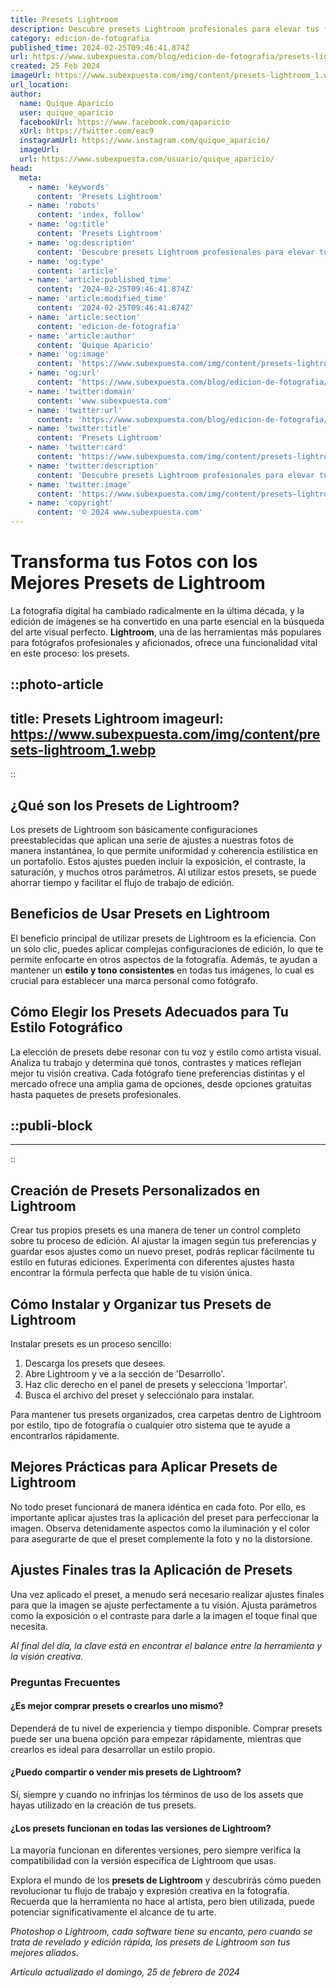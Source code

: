 ```yaml
---
title: Presets Lightroom
description: Descubre presets Lightroom profesionales para elevar tus fotos. Facilidad y calidad en edición ¡Transforma tus imágenes ya!
category: edicion-de-fotografia
published_time: 2024-02-25T09:46:41.874Z
url: https://www.subexpuesta.com/blog/edicion-de-fotografia/presets-lightroom
created: 25 Feb 2024
imageUrl: https://www.subexpuesta.com/img/content/presets-lightroom_1.webp
url_location:
author:
  name: Quique Aparicio
  user: quique_aparicio
  facebookUrl: https://www.facebook.com/qaparicio
  xUrl: https://twitter.com/eac9
  instagramUrl: https://www.instagram.com/quique_aparicio/
  imageUrl: 
  url: https://www.subexpuesta.com/usuario/quique_aparicio/
head:
  meta:
    - name: 'keywords'
      content: 'Presets Lightroom'
    - name: 'robots'
      content: 'index, follow'
    - name: 'og:title'
      content: 'Presets Lightroom'
    - name: 'og:description'
      content: 'Descubre presets Lightroom profesionales para elevar tus fotos. Facilidad y calidad en edición ¡Transforma tus imágenes ya!'
    - name: 'og:type'
      content: 'article'
    - name: 'article:published_time'
      content: '2024-02-25T09:46:41.874Z'
    - name: 'article:modified_time'
      content: '2024-02-25T09:46:41.874Z'
    - name: 'article:section'
      content: 'edicion-de-fotografia'
    - name: 'article:author'
      content: 'Quique Aparicio'
    - name: 'og:image'
      content: 'https://www.subexpuesta.com/img/content/presets-lightroom_1.webp'
    - name: 'og:url'
      content: 'https://www.subexpuesta.com/blog/edicion-de-fotografia/presets-lightroom'
    - name: 'twitter:domain'
      content: 'www.subexpuesta.com'
    - name: 'twitter:url'
      content: 'https://www.subexpuesta.com/blog/edicion-de-fotografia/presets-lightroom'
    - name: 'twitter:title'
      content: 'Presets Lightroom'
    - name: 'twitter:card'
      content: 'https://www.subexpuesta.com/img/content/presets-lightroom_1.webp'
    - name: 'twitter:description'
      content: 'Descubre presets Lightroom profesionales para elevar tus fotos. Facilidad y calidad en edición ¡Transforma tus imágenes ya!'
    - name: 'twitter:image'
      content: 'https://www.subexpuesta.com/img/content/presets-lightroom_1.webp'
    - name: 'copyright'
      content: '© 2024 www.subexpuesta.com'
---
```

# Transforma tus Fotos con los Mejores Presets de Lightroom

La fotografía digital ha cambiado radicalmente en la última década, y la edición de imágenes se ha convertido en una parte esencial en la búsqueda del arte visual perfecto. **Lightroom**, una de las herramientas más populares para fotógrafos profesionales y aficionados, ofrece una funcionalidad vital en este proceso: los presets.


::photo-article
---
title: Presets Lightroom
imageurl: https://www.subexpuesta.com/img/content/presets-lightroom_1.webp
---
::


## ¿Qué son los Presets de Lightroom?

Los presets de Lightroom son básicamente configuraciones preestablecidas que aplican una serie de ajustes a nuestras fotos de manera instantánea, lo que permite uniformidad y coherencia estilística en un portafolio. Estos ajustes pueden incluir la exposición, el contraste, la saturación, y muchos otros parámetros. Al utilizar estos presets, se puede ahorrar tiempo y facilitar el flujo de trabajo de edición.

## Beneficios de Usar Presets en Lightroom

El beneficio principal de utilizar presets de Lightroom es la eficiencia. Con un solo clic, puedes aplicar complejas configuraciones de edición, lo que te permite enfocarte en otros aspectos de la fotografía. Además, te ayudan a mantener un **estilo y tono consistentes** en todas tus imágenes, lo cual es crucial para establecer una marca personal como fotógrafo.

## Cómo Elegir los Presets Adecuados para Tu Estilo Fotográfico

La elección de presets debe resonar con tu voz y estilo como artista visual. Analiza tu trabajo y determina qué tonos, contrastes y matices reflejan mejor tu visión creativa. Cada fotógrafo tiene preferencias distintas y el mercado ofrece una amplia gama de opciones, desde opciones gratuitas hasta paquetes de presets profesionales.


  ::publi-block
  ---
  ---
  ::
  
  
## Creación de Presets Personalizados en Lightroom

Crear tus propios presets es una manera de tener un control completo sobre tu proceso de edición. Al ajustar la imagen según tus preferencias y guardar esos ajustes como un nuevo preset, podrás replicar fácilmente tu estilo en futuras ediciones. Experimenta con diferentes ajustes hasta encontrar la fórmula perfecta que hable de tu visión única.

## Cómo Instalar y Organizar tus Presets de Lightroom

Instalar presets es un proceso sencillo:

1. Descarga los presets que desees.
2. Abre Lightroom y ve a la sección de 'Desarrollo'.
3. Haz clic derecho en el panel de presets y selecciona 'Importar'.
4. Busca el archivo del preset y selecciónalo para instalar.

Para mantener tus presets organizados, crea carpetas dentro de Lightroom por estilo, tipo de fotografía o cualquier otro sistema que te ayude a encontrarlos rápidamente.

## Mejores Prácticas para Aplicar Presets de Lightroom

No todo preset funcionará de manera idéntica en cada foto. Por ello, es importante aplicar ajustes tras la aplicación del preset para perfeccionar la imagen. Observa detenidamente aspectos como la iluminación y el color para asegurarte de que el preset complemente la foto y no la distorsione.

## Ajustes Finales tras la Aplicación de Presets

Una vez aplicado el preset, a menudo será necesario realizar ajustes finales para que la imagen se ajuste perfectamente a tu visión. Ajusta parámetros como la exposición o el contraste para darle a la imagen el toque final que necesita.

*Al final del día, la clave está en encontrar el balance entre la herramienta y la visión creativa.*

### Preguntas Frecuentes

#### ¿Es mejor comprar presets o crearlos uno mismo?

Dependerá de tu nivel de experiencia y tiempo disponible. Comprar presets puede ser una buena opción para empezar rápidamente, mientras que crearlos es ideal para desarrollar un estilo propio.

#### ¿Puedo compartir o vender mis presets de Lightroom?

Sí, siempre y cuando no infrinjas los términos de uso de los assets que hayas utilizado en la creación de tus presets.

#### ¿Los presets funcionan en todas las versiones de Lightroom?

La mayoría funcionan en diferentes versiones, pero siempre verifica la compatibilidad con la versión específica de Lightroom que usas.

Explora el mundo de los **presets de Lightroom** y descubrirás cómo pueden revolucionar tu flujo de trabajo y expresión creativa en la fotografía. Recuerda que la herramienta no hace al artista, pero bien utilizada, puede potenciar significativamente el alcance de tu arte. 

_Photoshop o Lightroom, cada software tiene su encanto, pero cuando se trata de revelado y edición rápida, los presets de Lightroom son tus mejores aliados._

_Artículo actualizado el domingo, 25 de febrero de 2024_